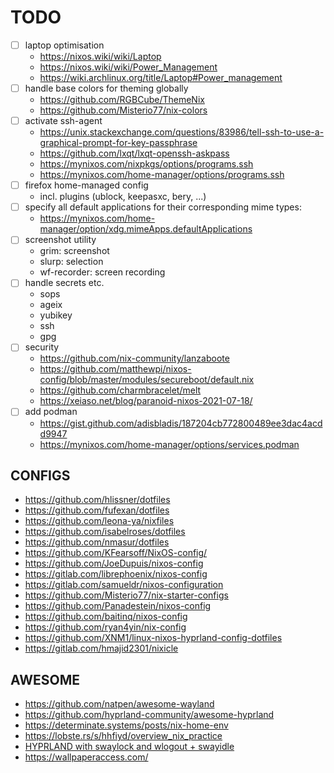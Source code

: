 # TODO

- [ ] laptop optimisation
  - <https://nixos.wiki/wiki/Laptop>
  - <https://nixos.wiki/wiki/Power_Management>
  - <https://wiki.archlinux.org/title/Laptop#Power_management>
- [ ] handle base colors for theming globally
  - <https://github.com/RGBCube/ThemeNix>
  - <https://github.com/Misterio77/nix-colors>
- [ ] activate ssh-agent
  - <https://unix.stackexchange.com/questions/83986/tell-ssh-to-use-a-graphical-prompt-for-key-passphrase>
  - <https://github.com/lxqt/lxqt-openssh-askpass>
  - <https://mynixos.com/nixpkgs/options/programs.ssh>
  - <https://mynixos.com/home-manager/options/programs.ssh>
- [ ] firefox home-managed config
  - incl. plugins (ublock, keepasxc, bery, ...)
- [ ] specify all default applications for their corresponding mime types:
  - <https://mynixos.com/home-manager/option/xdg.mimeApps.defaultApplications>
- [ ] screenshot utility
  - grim: screenshot
  - slurp: selection
  - wf-recorder: screen recording
- [ ] handle secrets etc.
  - sops
  - ageix
  - yubikey
  - ssh
  - gpg
- [ ] security
  - <https://github.com/nix-community/lanzaboote>
  - <https://github.com/matthewpi/nixos-config/blob/master/modules/secureboot/default.nix>
  - <https://github.com/charmbracelet/melt>
  - <https://xeiaso.net/blog/paranoid-nixos-2021-07-18/>
- [ ] add podman
  - <https://gist.github.com/adisbladis/187204cb772800489ee3dac4acdd9947>
  - <https://mynixos.com/home-manager/options/services.podman>

## CONFIGS

- <https://github.com/hlissner/dotfiles>
- <https://github.com/fufexan/dotfiles>
- <https://github.com/leona-ya/nixfiles>
- <https://github.com/isabelroses/dotfiles>
- <https://github.com/nmasur/dotfiles>
- <https://github.com/KFearsoff/NixOS-config/>
- <https://github.com/JoeDupuis/nixos-config>
- <https://gitlab.com/librephoenix/nixos-config>
- <https://gitlab.com/samueldr/nixos-configuration>
- <https://github.com/Misterio77/nix-starter-configs>
- <https://github.com/Panadestein/nixos-config>
- <https://github.com/baitinq/nixos-config>
- <https://github.com/ryan4yin/nix-config>
- <https://github.com/XNM1/linux-nixos-hyprland-config-dotfiles>
- <https://gitlab.com/hmajid2301/nixicle>

## AWESOME

- <https://github.com/natpen/awesome-wayland>
- <https://github.com/hyprland-community/awesome-hyprland>
- <https://determinate.systems/posts/nix-home-env>
- <https://lobste.rs/s/hhfiyd/overview_nix_practice>
- [HYPRLAND with swaylock and wlogout + swayidle](https://www.youtube.com/watch?v=ptmiPG_V4u8)
- <https://wallpaperaccess.com/>
